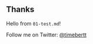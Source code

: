 <!-- .element: data-visibility="uncounted" -->
## Thanks

Hello from `01-test.md`!

Follow me on Twitter: [@timebertt](https://twitter.com/timebertt) <!-- .element: target="_blank" -->
